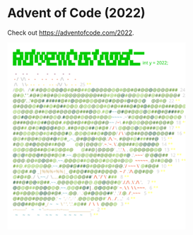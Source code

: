 
# Advent of Code (2022)
Check out https://adventofcode.com/2022.

<a href="https://adventofcode.com/2022"><img src="calendar.svg" width="80%" /></a>
           
